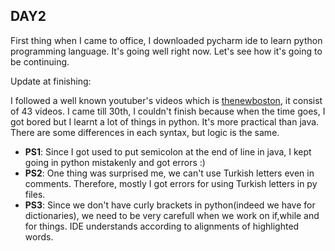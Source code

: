 ## **DAY2**

First thing when I came to office, I downloaded pycharm ide to learn python programming language. It's going well right now. Let's see 
how it's going to be continuing.

Update at finishing:

I followed a well known youtuber's videos which is [thenewboston](https://www.youtube.com/playlist?list=PLEA1FEF17E1E5C0DA), it consist of 43 videos. I came till 30th, I couldn't finish because when the time goes, I got bored but I learnt a lot of things in python. It's more practical than java. There are some differences in each syntax, but logic is the same.

* **PS1**: Since I got used to put semicolon at the end of line in java, I kept going in python mistakenly and got errors :)
* **PS2**: One thing was surprised me, we can't use Turkish letters even in comments. Therefore, mostly I got errors for using Turkish letters in py files.
* **PS3**: Since we don't have curly brackets in python(indeed we have for dictionaries), we need to be very carefull when we work on if,while and for things. IDE understands according to alignments of highlighted words. 
